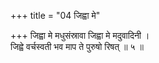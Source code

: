 +++
title = "04 जिह्वा मे"

+++
जिह्वा मे मधुसंस्रावा जिह्वा मे मदुवादिनी ।  
जिह्वे वर्चस्वती भव माप ते पुरुषो रिषत् ॥ ५ ॥